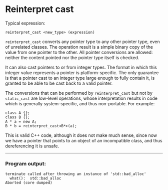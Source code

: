 # Reinterpret cast

Typical expression:

    reinterpret_cast <new_type> (expression)

`reinterpret_cast` converts any pointer type to any other pointer type, even of unrelated classes. The operation result is a simple binary copy of the value from one pointer to the other. All pointer conversions are allowed: neither the content pointed nor the pointer type itself is checked.

It can also cast pointers to or from integer types. The format in which this integer value represents a pointer is platform-specific. The only guarantee is that a pointer cast to an integer type large enough to fully contain it, is granted to be able to be cast back to a valid pointer.

The conversions that can be performed by `reinterpret_cast` but not by `static_cast` are low-level operations, whose interpretation results in code which is generally system-specific, and thus non-portable. For example:

    class A {};
    class B {};
    A * a = new A;
    B * b = reinterpret_cast<B*>(a);

This is valid C++ code, although it does not make much sense, since now we have a pointer that points to an object of an incompatible class, and thus dereferencing it is unsafe.

***
### Program output:

    terminate called after throwing an instance of 'std::bad_alloc'
      what():  std::bad_alloc
    Aborted (core dumped)


